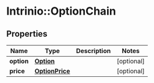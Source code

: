 # Intrinio::OptionChain

## Properties
Name | Type | Description | Notes
------------ | ------------- | ------------- | -------------
**option** | [**Option**](Option.md) |  | [optional] 
**price** | [**OptionPrice**](OptionPrice.md) |  | [optional] 



